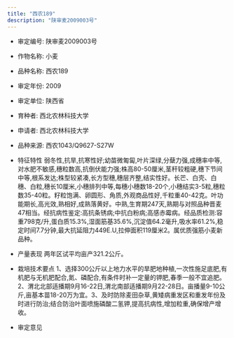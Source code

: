 ```yaml
---
title: "西农189"
description: "陕审麦2009003号"
---
```

* 审定编号:  陕审麦2009003号

*  作物名称:  小麦

*  品种名称:  西农189

*  审定年份:  2009

*  审定单位:  陕西省

* 育种者:  西北农林科技大学

*  申请者:  西北农林科技大学

*  品种来源:  西农1043/Q9627-S27W

*  特征特性
弱冬性,抗旱,抗寒性好;幼苗微匍匐,叶片深绿,分蘖力强,成穗率中等,对水肥不敏感,穗粒数高,抗倒伏能力强;株高80-50厘米,茎秆较粗硬,穗下节间中等,根系发达;株型较紧凑,长方型穗,穗层齐整,结实性好。长芒、白壳、白穗、白粒,穗长10厘米,小穗排列中等,每穗小穗数18-20个,小穗结实3-5粒,穗粒数35-40粒。籽粒饱满、卵圆形、角质,外观商品性好,千粒重40-42克。叶功能期长,高光效,熟相好,成熟落黄好。中熟,生育期247天,熟期与对照品种晋麦47相当。经抗病性鉴定:高抗条锈病;中抗白粉病;高感赤霉病。经品质检测:容重798克/升,蛋白质15.3%,湿面筋基35.6%,沉淀值64.2毫升,吸水率61.2%,稳定时间7.7分钟,最大抗延阻力449E.U,拉伸面积119厘米2。属优质强筋小麦新品种。

*  产量表现
两年区试平均亩产321.2公斤。

*  栽培技术要点
1、选择300公斤以上地力水平的旱肥地种植,一次性施足底肥,有机肥与无机肥配合,氮、磷配合,有条件时补一定量的钾肥,春季一般不宜追肥。2、渭北北部适播期9月16-22日,渭北南部适播期9月22-28日。亩播量9-10公斤,亩基本苗18-20万为宜。3、及时防除麦田杂草,黄矮病重发区和重发年份及时进行防治;结合防治叶面喷施磷酸二氢钾,提高抗病性,增加粒重,确保增产增收。

*  审定意见


